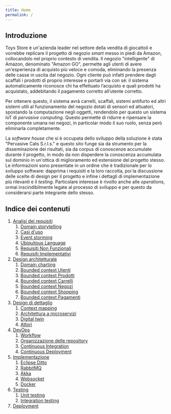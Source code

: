 ```yaml
---
title: Home
permalink: /
---
```


## Introduzione

Toys Store è un'azienda leader nel settore della vendita di giocattoli e vorrebbe replicare il progetto di negozio _smart_ messo
in piedi da Amazon, collocandolo nel proprio contesto di vendita. Il negozio "intelligente" di Amazon, denominato "Amazon
GO", permette agli utenti di avere un'esperienza di acquisto più veloce e comoda, eliminando la presenza delle casse in uscita dal
negozio. Ogni cliente può infatti prendere dagli scaffali i prodotti di proprio interesse e portarli via con sé: il sistema
automaticamente riconosce chi ha effettuato l’acquisto e quali prodotti ha acquistato, addebitando il pagamento corretto
all’utente corretto.

Per ottenere questo, il sistema avrà carrelli, scaffali, sistemi antifurto ed altri sistemi utili al funzionamento del negozio
dotati di sensori ed attuatori, spostando la computazione negli oggetti, rendendolo per questo un sistema IoT di _pervasive computing_.
Questo permette di ridurre e ripensare la componente umana nei negozi, in particolar modo il suo ruolo, senza però eliminarla
completamente.

La _software house_ che si è occupata dello sviluppo della soluzione è stata "Pervasive Cats S.r.l.s." e questo sito funge sia da
strumento per la disseminazione dei risultati, sia da corpus di conoscenze accumulate durante il progetto, in modo da non disperdere
la conoscenza accumulata sul dominio in un'ottica di miglioramento ed estensione del progetto stesso. Le informazioni sono presentate
in un ordine che è tradizionale per lo sviluppo software: dapprima i requisiti e la loro raccolta, poi la discussione delle scelte
di design per il progetto e infine i dettagli di implementazione più rilevanti e il _testing_. Particolare interesse è rivolto
anche alle _operations_, ormai inscindibilmente legate al processo di sviluppo e per questo da considerarsi parte integrante dello
stesso.

## Indice dei contenuti

1. [Analisi dei requisiti](/toys-store/requirements)
    1. [Domain storytelling](/toys-store/requirements#domain-storytelling)
    2. [Casi d'uso](/toys-store/requirements#casi-duso)
    3. [Event storming](/toys-store/requirements#event-storming)
    4. [Ubiquitous Language](/toys-store/requirements#ubiquitous-language)
    5. [Requisiti Non Funzionali](/toys-store/requirements#requisiti-non-funzionali)
    6. [Requisiti Implementativi](/toys-store/requirements#requisiti-implementativi)
2. [Design architetturale](/toys-store/architectural_design)
    1. [Domain charting](/toys-store/architectural_design#bounded-context-utenti)
    2. [Bounded context Utenti](/toys-store/architectural_design#bounded-context-utenti)
    3. [Bounded context Prodotti](/toys-store/architectural_design#bounded-context-prodotti)
    4. [Bounded context Carrelli](/toys-store/architectural_design#bounded-context-carrelli)
    5. [Bounded context Negozi](/toys-store/architectural_design#bounded-context-negozi)
    6. [Bounded context Shopping](/toys-store/architectural_design#bounded-context-shopping)
    7. [Bounded context Pagamenti](/toys-store/detaiarchitectural_designled_design#bounded-context-pagamenti)
3. [Design di dettaglio](/toys-store/detailed_design)
    1. [Context mapping](/toys-store/detailed_design#context-mapping)
    2. [Architettura a microservizi](/toys-store/detailed_design#architettura-a-microservizi)
    3. [Digital twin](/toys-store/detailed_design#digital-twin)
    4. [Attori](/toys-store/detailed_design#attori)
4. [DevOps](/toys-store/devops)
    1. [Workflow](/toys-store/devops#workflow)
    2. [Organizzazione delle repository](/toys-store/devops#organizzazione-delle-repository)
    3. [Continuous Integration](/toys-store/devops#continuous-integration)
    4. [Continuous Deployment](/toys-store/devops#continuous-deployment)
5. [Implementazione](/toys-store/implementation)
    1. [Eclipse Ditto](/toys-store/implementation#eclipse-ditto)
    2. [RabbitMQ](/toys-store/implementation#rabbitmq)
    3. [Akka](/toys-store/implementation#akka)
    4. [Websocket](/toys-store/implementation#websocket)
    5. [Docker](/toys-store/implementation#docker)
6. [Testing](/toys-store/testing)
    1. [Unit testing](/toys-store/testing#unit-testing)
    2. [Integration testing](/toys-store/testing#integration-testing)
7. [Deployment](/toys-store/deployment)
